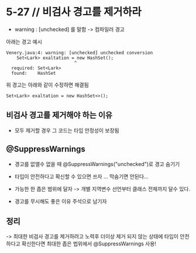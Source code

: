 # 5-27 // 비검사 경고를 제거하라

- warning : [unchecked] 를 말함 -> 컴파일러 경고 


아래는 경고 예시
```
Venery.java:4: warning: [unchecked] unchecked conversion
	Set<Lark> exaltation = new HashSet();
                          ^
  required: Set<Lark>
  found:    HashSet
```
위 경고는 아래와 같이 수정하면 해결됨
```
Set<Lark> exaltation = new HashSet<>();
```


## 비검사 경고를 제거해야 하는 이유
- 모두 제거할 경우 그 코드는 타입 안정성이 보장됨


## @SuppressWarnings
- 경고를 없앨수 없을 때 @SuppressWarnings("unchecked")로 경고 숨기기
- 타입이 안전하다고 확신할 수 있으면 쓰자 ... 막숨기면 안된다...

- 가능한 한 좁은 범위에 달자 -> 개별 지역변수 선언부터 클래스 전체까지 달수 있다.
- 경고를 무시해도 좋은 이유 주석으로 남기자

## 정리
-> 최대한 비검사 경고를 제거하려고 노력후 더이상 제거 되지 않는 상태에 타입이 안전하다고 확신한다면 최대한 좁은 법위에서 @SuppressWarnings 사용!